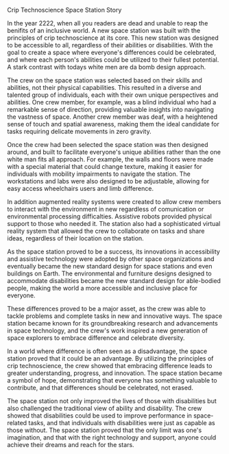 Crip Technoscience Space Station Story

In the year 2222, when all you readers are dead and unable to reap the benifits of an inclusive world. A new space station was built with the principles of crip technoscience at its core. This new station was designed to be accessible to all, regardless of their abilities or disabilities. With the goal to create a space where everyone's differences could be celebrated, and where each person's abilities could be utilized to their fullest potential. A stark contrast with todays white men are da bomb design approach. 

 
The crew on the space station was selected based on their skills and abilities, not their physical capabilities. This resulted in a diverse and talented group of individuals, each with their own unique perspectives and abilities. One crew member, for example, was a blind individual who had a remarkable sense of direction, providing valuable insights into navigating the vastness of space. Another crew member was deaf, with a heightened sense of touch and spatial awareness, making them the ideal candidate for tasks requiring delicate movements in zero gravity.

Once the crew had been selected the space station was then designed around, and built to facilitate everyone's unique abilities rather than the one white man fits all approach. For example, the walls and floors were made with a special material that could change texture, making it easier for individuals with mobility impairments to navigate the station. The workstations and labs were also designed to be adjustable, allowing for easy access wheelchairs users and limb difference.


In addition augmented reality systems were created to allow crew members to interact with the environment in new regardless of comunication or environmental processing difficalties. Assistive robots provided physical support to those who needed it. The station also had a sophisticated virtual reality system that allowed the crew to collaborate on tasks and share ideas, regardless of their location on the station.


As the space station proved to be a success, its innovations in accessibility and assistive technology were adopted by other space organizations and eventually became the new standard design for space stations and even buildings on Earth. The environmental and furniture designs designed to accommodate disabilities became the new standard design for able-bodied people, making the world a more accessible and inclusive place for everyone.


These differences proved to be a major asset, as the crew was able to tackle problems and complete tasks in new and innovative ways. The space station became known for its groundbreaking research and advancements in space technology, and the crew's work inspired a new generation of space explorers to embrace difference and celebrate diversity.


In a world where difference is often seen as a disadvantage, the space station proved that it could be an advantage. By utilizing the principles of crip technoscience, the crew showed that embracing difference leads to greater understanding, progress, and innovation. The space station became a symbol of hope, demonstrating that everyone has something valuable to contribute, and that differences should be celebrated, not erased.


The space station not only improved the lives of those with disabilities but also challenged the traditional view of ability and disability. The crew showed that disabilities could be used to improve performance in space-related tasks, and that individuals with disabilities were just as capable as those without. The space station proved that the only limit was one's imagination, and that with the right technology and support, anyone could achieve their dreams and reach for the stars.
